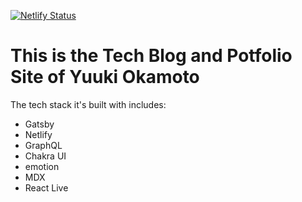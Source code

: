 [![Netlify Status](https://api.netlify.com/api/v1/badges/232254f3-16a0-4098-aa3c-fd68f9bf177c/deploy-status)](https://app.netlify.com/sites/relaxed-euclid-922fa6/deploys)



# This is the Tech Blog and Potfolio Site of Yuuki Okamoto

The tech stack it's built with includes:

- Gatsby
- Netlify
- GraphQL
- Chakra UI
- emotion
- MDX
- React Live
